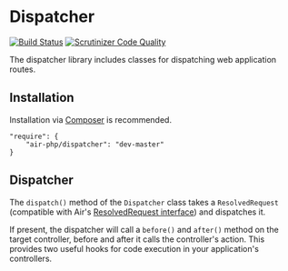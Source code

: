 # Dispatcher
[![Build Status](https://scrutinizer-ci.com/g/air-php/dispatcher/badges/build.png?b=master)](https://scrutinizer-ci.com/g/air-php/dispatcher/build-status/master) [![Scrutinizer Code Quality](https://scrutinizer-ci.com/g/air-php/dispatcher/badges/quality-score.png?b=master)](https://scrutinizer-ci.com/g/air-php/dispatcher/?branch=master)

The dispatcher library includes classes for dispatching web application routes.

## Installation
Installation via [Composer](https://getcomposer.org/) is recommended.

    "require": {
        "air-php/dispatcher": "dev-master"
    }

## Dispatcher
The `dispatch()` method of the `Dispatcher` class takes a `ResolvedRequest` (compatible with Air's [ResolvedRequest interface](https://github.com/air-php/routing/blob/master/src/ResolvedRequest/ResolvedRequestInterface.php)) and dispatches it.

If present, the dispatcher will call a `before()` and `after()` method on the target controller, before and after it calls the controller's action. This provides two useful hooks for code execution in your application's controllers.